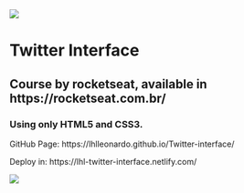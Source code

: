 <img src="https://www.freepnglogos.com/uploads/html5-logo-png/html5-logo-devextreme-multi-purpose-controls-html-javascript-3.png"> 
<h1>Twitter Interface</h1>
<h2>Course by rocketseat, available in https://rocketseat.com.br/</h2>
<h3>Using only HTML5 and CSS3.</h3>
<p>GitHub Page: https://lhlleonardo.github.io/Twitter-interface/</p>
<p>Deploy in: https://lhl-twitter-interface.netlify.com/</p>
<img src="https://i.imgur.com/lFkbSSB.png"> 
